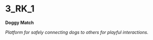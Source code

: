 # 3_RK_1

**Doggy Match**

_Platform for safely connecting dogs to others for playful interactions._
